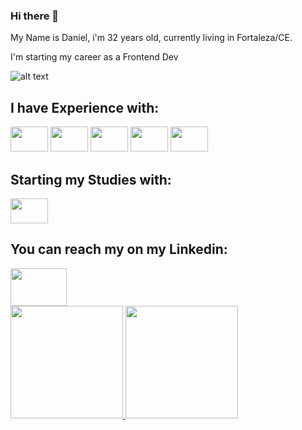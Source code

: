 ### Hi there 👋
My Name is Daniel, i'm 32 years old, currently living in Fortaleza/CE.

I'm starting my career as a Frontend Dev


![alt text](https://c.tenor.com/bCfpwMjfAi0AAAAC/cat-typing.gif "Cat Typing")

<h2> I have Experience with: </h2>
<span><img src="https://cdn.jsdelivr.net/gh/devicons/devicon/icons/bootstrap/bootstrap-original.svg" width='60px' height='40px'/>
</span>
<span>
<img src="https://cdn.jsdelivr.net/gh/devicons/devicon/icons/javascript/javascript-original.svg" width='60px' height='40px' />
</span>
<span>
<img src="https://cdn.jsdelivr.net/gh/devicons/devicon/icons/html5/html5-original-wordmark.svg" width='60px' height='40px'/>
</span>
<span>       
<img src="https://cdn.jsdelivr.net/gh/devicons/devicon/icons/css3/css3-original-wordmark.svg" width='60px' height='40px'/>
 </span>
 <span>
<img src="https://cdn.jsdelivr.net/gh/devicons/devicon/icons/salesforce/salesforce-original.svg" width='60px' height='40px' />
</span>
          
          
<h2> Starting my Studies with:</h2>
 </span>
<img src="https://cdn.jsdelivr.net/gh/devicons/devicon/icons/react/react-original-wordmark.svg" width='60px' height='40px' />
 </span>         
<h2>You can reach my on my Linkedin: </h2>
<span><a href='https://www.linkedin.com/in/daniel-rmendes/' alt='My Linked In' target='_blank'><img src="https://cdn.jsdelivr.net/gh/devicons/devicon/icons/linkedin/linkedin-original.svg" width='90px' height='60px' /></a></span>

<br>
<div>
<a href="https://github.com/seu-usuário-aqui">
<img height="180em" src="https://github-readme-stats.vercel.app/api/top-langs/?username=danmndes&layout=compact&langs_count=7&theme=dracula"/>
<img height="180em" src="https://github-readme-stats.vercel.app/api?username=danmndes&show_icons=true&theme=dracula&include_all_commits=true&count_private=true"/>
</div>
